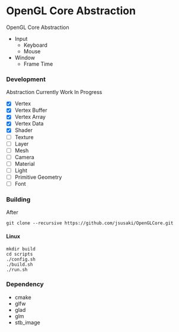 # OpenGL Core Abstraction

OpenGL Core Abstraction
- Input
    - Keyboard
    - Mouse
- Window
    - Frame Time

### Development
Abstraction Currently Work In Progress
- [x] Vertex
- [x] Vertex Buffer
- [x] Vertex Array
- [x] Vertex Data
- [x] Shader
- [ ] Texture
- [ ] Layer
- [ ] Mesh
- [ ] Camera
- [ ] Material
- [  ] Light
- [ ] Primitive Geometry
- [ ] Font

### Building

After 
```
git clone --recursive https://github.com/jsusaki/OpenGLCore.git
```

#### Linux
```
mkdir build
cd scripts
./config.sh
./build.sh
./run.sh
```

### Dependency
- cmake
- glfw
- glad
- glm
- stb_image